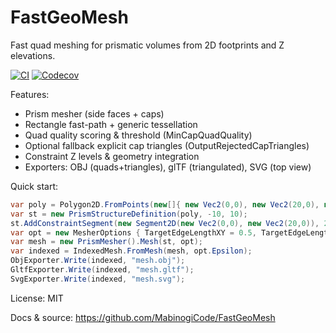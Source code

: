 # FastGeoMesh

Fast quad meshing for prismatic volumes from 2D footprints and Z elevations.

[![CI](https://github.com/MabinogiCode/FastGeoMesh/actions/workflows/ci.yml/badge.svg)](https://github.com/MabinogiCode/FastGeoMesh/actions/workflows/ci.yml)
[![Codecov](https://codecov.io/gh/MabinogiCode/FastGeoMesh/branch/main/graph/badge.svg)](https://codecov.io/gh/MabinogiCode/FastGeoMesh)

Features:
- Prism mesher (side faces + caps)
- Rectangle fast-path + generic tessellation
- Quad quality scoring & threshold (MinCapQuadQuality)
- Optional fallback explicit cap triangles (OutputRejectedCapTriangles)
- Constraint Z levels & geometry integration
- Exporters: OBJ (quads+triangles), glTF (triangulated), SVG (top view)

Quick start:
```csharp
var poly = Polygon2D.FromPoints(new[]{ new Vec2(0,0), new Vec2(20,0), new Vec2(20,5), new Vec2(0,5) });
var st = new PrismStructureDefinition(poly, -10, 10);
st.AddConstraintSegment(new Segment2D(new Vec2(0,0), new Vec2(20,0)), 2.5);
var opt = new MesherOptions { TargetEdgeLengthXY = 0.5, TargetEdgeLengthZ = 1.0, OutputRejectedCapTriangles = true };
var mesh = new PrismMesher().Mesh(st, opt);
var indexed = IndexedMesh.FromMesh(mesh, opt.Epsilon);
ObjExporter.Write(indexed, "mesh.obj");
GltfExporter.Write(indexed, "mesh.gltf");
SvgExporter.Write(indexed, "mesh.svg");
```

License: MIT

Docs & source: https://github.com/MabinogiCode/FastGeoMesh
